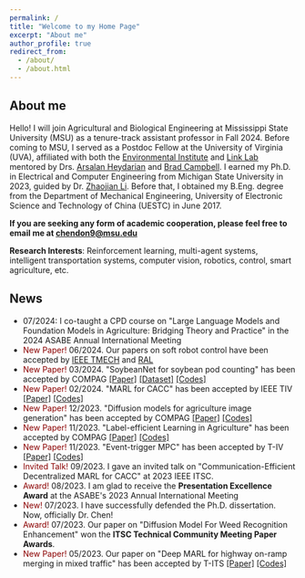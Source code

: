 ```yaml
---
permalink: /
title: "Welcome to my Home Page"
excerpt: "About me"
author_profile: true
redirect_from: 
  - /about/
  - /about.html
---
```


## About me
Hello! I will join Agricultural and Biological Engineering at Mississippi State University (MSU) as a tenure-track assistant professor in Fall 2024. Before coming to MSU, I served as a Postdoc Fellow at the University of Virginia (UVA), affiliated with both the [Environmental Institute](https://environment.virginia.edu/) and [Link Lab](https://engineering.virginia.edu/link-lab) mentored by Drs. [Arsalan Heydarian](https://engineering.virginia.edu/faculty/arsalan-heydarian) and [Brad Campbell](https://engineering.virginia.edu/faculty/brad-campbell). I earned my Ph.D. in Electrical and Computer Engineering from Michigan State University in 2023, guided by Dr. [Zhaojian Li](https://www.egr.msu.edu/rival/). Before that, I obtained my B.Eng. degree from the Department of Mechanical Engineering, University of Electronic Science and Technology of China (UESTC) in June 2017.

**If you are seeking any form of academic cooperation, please feel free to email me at chendon9@msu.edu**

**Research Interests**: Reinforcement learning, multi-agent systems, intelligent transportation systems, computer vision, robotics, control, smart agriculture, etc.


## News 
- <span style="color:darkred"> </span> 07/2024: I co-taught a CPD course on "Large Language Models and Foundation Models in Agriculture: Bridging Theory and Practice" in the 2024 ASABE Annual International Meeting
- <span style="color:darkred"> New Paper! </span> 06/2024. Our papers on soft robot control have been accepted by [IEEE TMECH](https://ieeexplore.ieee.org/abstract/document/10554634) and [RAL](https://ieeexplore.ieee.org/document/10597668)
- <span style="color:darkred"> New Paper! </span> 03/2024. "SoybeanNet for soybean pod counting" has been accepted by COMPAG [[Paper]](https://www.sciencedirect.com/science/article/pii/S0168169924002527) [[Dataset]](https://www.kaggle.com/datasets/jiajiali/uav-based-soybean-pod-images) [[Codes]](https://github.com/JiajiaLi04/Soybean-Pod-Counting-from-UAV-Images)
- <span style="color:darkred"> New Paper! </span> 02/2024. "MARL for CACC" has been accepted by IEEE TIV [[Paper]](https://ieeexplore.ieee.org/abstract/document/10443048) [[Codes]](https://github.com/DongChen06/MACACC)
- <span style="color:darkred"> New Paper! </span> 12/2023. "Diffusion models for agriculture image generation" has been accepted by COMPAG [[Paper]](https://www.sciencedirect.com/science/article/pii/S0168169923009055) [[Codes]](https://github.com/DongChen06/DMWeeds)
- <span style="color:darkred"> New Paper! </span> 11/2023. "Label-efficient Learning in Agriculture" has been accepted by COMPAG [[Paper]](https://www.sciencedirect.com/science/article/pii/S0168169923008001) [[Codes]](https://github.com/JiajiaLi04/Label-efficient-in-Agriculture)
- <span style="color:darkred"> New Paper! </span> 11/2023. "Event-trigger MPC" has been accepted by T-IV [[Paper]](https://ieeexplore.ieee.org/document/10306336) [[Codes]](https://github.com/DangFengying/RL-based-event-triggered-MPC)
- <span style="color:darkred"> Invited Talk! </span> 09/2023. I gave an invited talk on "Communication-Efficient Decentralized MARL for CACC" at 2023 IEEE ITSC.
- <span style="color:darkred"> Award! </span> 08/2023. I am glad to receive the **Presentation Excellence Award** at the ASABE's 2023 Annual International Meeting
- <span style="color:darkred"> New! </span> 07/2023. I have successfully defended the Ph.D. dissertation. Now, officially Dr. Chen!
- <span style="color:darkred"> Award! </span> 07/2023. Our paper on "Diffusion Model For Weed Recognition Enhancement" won the **ITSC Technical Community Meeting Paper Awards**.
- <span style="color:darkred"> New Paper! </span> 05/2023.  Our paper on "Deep MARL for highway on-ramp merging in mixed traffic" has been accepted by T-ITS [[Paper]](https://ieeexplore.ieee.org/abstract/document/10159552) [[Codes]](https://github.com/DongChen06/MARL_CAVs)

<br/>

<script type='text/javascript' id='clustrmaps' src='//cdn.clustrmaps.com/map_v2.js?cl=ffffff&w=300&t=tt&d=SwUv9j7dZkNLy25NFF2QqQ3t7PxjENqQJIJ1Qcc3hPY&co=2d78ad&cmo=3acc3a&cmn=ff5353&ct=ffffff'></script>
